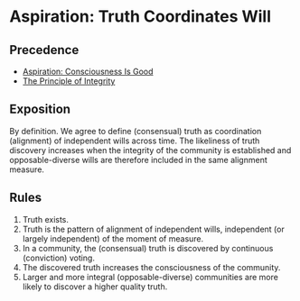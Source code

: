 # Aspiration: Truth Coordinates Will

## Precedence

- [Aspiration: Consciousness Is Good](https://github.com/the-laurel/chain-proposals/blob/main/evmos/Aspiration_ConsciousnessIsGood.md)
- [The Principle of Integrity](https://github.com/the-laurel/chain-proposals/blob/main/evmos/PrincipleOfIntegrity.md)

## Exposition

By definition. We agree to define (consensual) truth as coordination (alignment) of independent wills across time. 
The likeliness of truth discovery increases when the integrity of the community is established and opposable-diverse wills are therefore included in the same alignment measure.

## Rules

1. Truth exists.
2. Truth is the pattern of alignment of independent wills, independent (or largely independent) of the moment of measure.
3. In a community, the (consensual) truth is discovered by continuous (conviction) voting.
4. The discovered truth increases the consciousness of the community.
5. Larger and more integral (opposable-diverse) communities are more likely to discover a higher quality truth.
